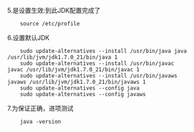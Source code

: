 5.是设置生效:到此JDK配置完成了

        source /etc/profile
6.设置默认JDK

        sudo update-alternatives --install /usr/bin/java java         /usr/lib/jvm/jdk1.7.0_21/bin/java 1
        sudo update-alternatives --install /usr/bin/javac             javac /usr/lib/jvm/jdk1.7.0_21/bin/javac 1
        sudo update-alternatives --install /usr/bin/javaws            javaws /usr/lib/jvm/jdk1.7.0_21/bin/javaws 1
        sudo update-alternatives --config java
        sudo update-alternatives --config javaws
7.为保证正确，进项测试

        java -version